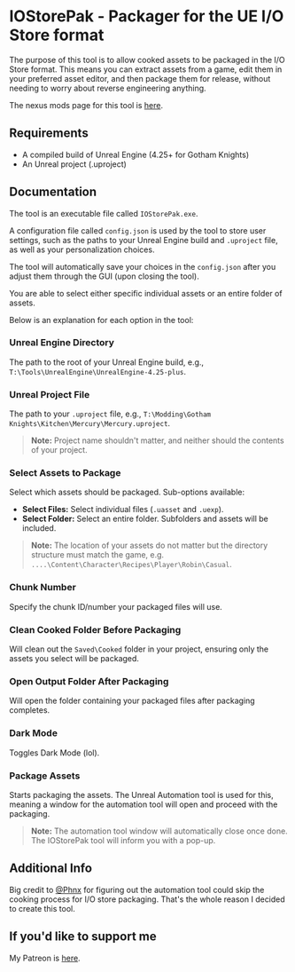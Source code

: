 # IOStorePak - Packager for the UE I/O Store format

The purpose of this tool is to allow cooked assets to be packaged in the I/O Store format. This means you can extract assets from a game, edit them in your preferred asset editor, and then package them for release, without needing to worry about reverse engineering anything.

The nexus mods page for this tool is [here](https://www.nexusmods.com/gothamknights/mods/422).

## Requirements

- A compiled build of Unreal Engine (4.25+ for Gotham Knights)
- An Unreal project (.uproject)

## Documentation

The tool is an executable file called `IOStorePak.exe`.

A configuration file called `config.json` is used by the tool to store user settings, such as the paths to your Unreal Engine build and `.uproject` file, as well as your personalization choices.

The tool will automatically save your choices in the `config.json` after you adjust them through the GUI (upon closing the tool).

You are able to select either specific individual assets or an entire folder of assets.

Below is an explanation for each option in the tool:

### Unreal Engine Directory

The path to the root of your Unreal Engine build, e.g., `T:\Tools\UnrealEngine\UnrealEngine-4.25-plus`.

### Unreal Project File

The path to your `.uproject` file, e.g., `T:\Modding\Gotham Knights\Kitchen\Mercury\Mercury.uproject`.

> **Note:** Project name shouldn't matter, and neither should the contents of your project.

### Select Assets to Package

Select which assets should be packaged. Sub-options available:

- **Select Files:** Select individual files (`.uasset` and `.uexp`).
- **Select Folder:** Select an entire folder. Subfolders and assets will be included.

> **Note:** The location of your assets do not matter but the directory structure must match the game, e.g. `....\Content\Character\Recipes\Player\Robin\Casual`.

### Chunk Number

Specify the chunk ID/number your packaged files will use.

### Clean Cooked Folder Before Packaging

Will clean out the `Saved\Cooked` folder in your project, ensuring only the assets you select will be packaged.

### Open Output Folder After Packaging

Will open the folder containing your packaged files after packaging completes.

### Dark Mode

Toggles Dark Mode (lol).

### Package Assets

Starts packaging the assets. The Unreal Automation tool is used for this, meaning a window for the automation tool will open and proceed with the packaging.

> **Note:** The automation tool window will automatically close once done. The IOStorePak tool will inform you with a pop-up.

## Additional Info

Big credit to [@Phnx](https://next.nexusmods.com/profile/Phnx) for figuring out the automation tool could skip the cooking process for I/O store packaging. That's the whole reason I decided to create this tool.

## If you'd like to support me

My Patreon is [here](https://www.patreon.com/amMatt).
